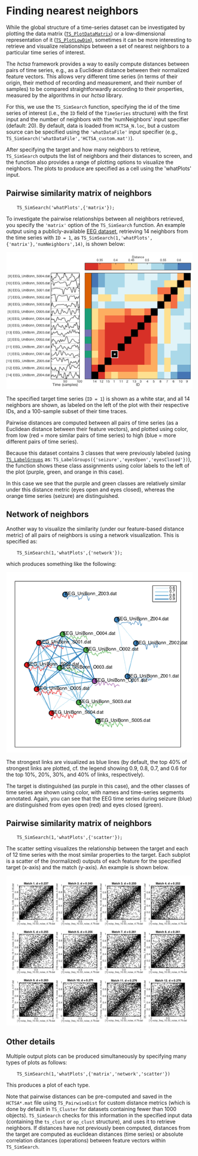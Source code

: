 # Finding nearest neighbors

While the global structure of a time-series dataset can be investigated by plotting the data matrix \([`TS_PlotDataMatrix`](visualizing_the_data_matrix.md)\) or a low-dimensional representation of it \([`TS_PlotLowDim`](low_dim.md)\), sometimes it can be more interesting to retrieve and visualize relationships between a set of nearest neighbors to a particular time series of interest.

The _hctsa_ framework provides a way to easily compute distances between pairs of time series, e.g., as a Euclidean distance between their normalized feature vectors. This allows very different time series \(in terms of their origin, their method of recording and measurement, and their number of samples\) to be compared straightforwardly according to their properties, measured by the algorithms in our _hctsa_ library.

For this, we use the `TS_SimSearch` function, specifying the id of the time series of interest \(i.e., the `ID` field of the `TimeSeries` structure\) with the first input and the number of neighbors with the 'numNeighbors' input specifier \(default: 20\). By default, data is loaded from `HCTSA_N.loc`, but a custom source can be specified using the `'whatDataFile'` input specifier \(e.g., `TS_SimSearch('whatDataFile','HCTSA_custom.mat')`\).

After specifying the target and how many neighbors to retrieve, `TS_SimSearch` outputs the list of neighbors and their distances to screen, and the function also provides a range of plotting options to visualize the neighbors. The plots to produce are specified as a cell using the 'whatPlots' input.

## Pairwise similarity matrix of neighbors

```text
    TS_SimSearch('whatPlots',{'matrix'});
```

To investigate the pairwise relationships between all neighbors retrieved, you specify the `'matrix'` option of the `TS_SimSearch` function. An example output using a publicly-available [EEG dataset](http://epileptologie-bonn.de/cms/front_content.php?idcat=193&lang=3), retrieving 14 neighbors from the time series with `ID = 1`, as `TS_SimSearch(1,'whatPlots',{'matrix'},'numNeighbors',14)`, is shown below:

![](../.gitbook/assets/TS_SimSearch_matrix.png)

The specified target time series \(`ID = 1`\) is shown as a white star, and all 14 neighbors are shown, as labeled on the left of the plot with their respective IDs, and a 100-sample subset of their time traces.

Pairwise distances are computed between all pairs of time series \(as a Euclidean distance between their feature vectors\), and plotted using color, from low \(red = more similar pairs of time series\) to high \(blue = more different pairs of time series\).

Because this dataset contains 3 classes that were previously labeled \(using [`TS_LabelGroups`](grouping.md) as: `TS_LabelGroups({'seizure','eyesOpen','eyesClosed'})`\), the function shows these class assignments using color labels to the left of the plot \(purple, green, and orange in this case\).

In this case we see that the purple and green classes are relatively similar under this distance metric \(eyes open and eyes closed\), whereas the orange time series \(seizure\) are distinguished.

## Network of neighbors

Another way to visualize the similarity \(under our feature-based distance metric\) of all pairs of neighbors is using a network visualization. This is specified as:

```text
    TS_SimSearch(1,'whatPlots',{'network'});
```

which produces something like the following:

![](../.gitbook/assets/TS_SimSearch_network.png)

The strongest links are visualized as blue lines \(by default, the top 40% of strongest links are plotted, cf. the legend showing 0.9, 0.8, 0.7, and 0.6 for the top 10%, 20%, 30%, and 40% of links, respectively\).

The target is distinguished \(as purple in this case\), and the other classes of time series are shown using color, with names and time-series segments annotated. Again, you can see that the EEG time series during seizure \(blue\) are distinguished from eyes open \(red\) and eyes closed \(green\).

## Pairwise similarity matrix of neighbors

```text
    TS_SimSearch(1,'whatPlots',{'scatter'});
```

The scatter setting visualizes the relationship between the target and each of 12 time series with the most similar properties to the target. Each subplot is a scatter of the \(normalized\) outputs of each feature for the specified target \(x-axis\) and the match \(y-axis\). An example is shown below.

![](../.gitbook/assets/TS_SimSearch_scatters.png)

## Other details

Multiple output plots can be produced simultaneously by specifying many types of plots as follows:

```text
    TS_SimSearch(1,'whatPlots',{'matrix','network','scatter'})
```

This produces a plot of each type.

Note that pairwise distances can be pre-computed and saved in the `HCTSA*.mat` file using `TS_PairwiseDist` for custom distance metrics \(which is done by default in `TS_Cluster` for datasets containing fewer than 1000 objects\). `TS_SimSearch` checks for this information in the specified input data \(containing the `ts_clust` or `op_clust` structure\), and uses it to retrieve neighbors. If distances have not previously been computed, distances from the target are computed as euclidean distances \(time series\) or absolute correlation distances \(operations\) between feature vectors within `TS_SimSearch`.

